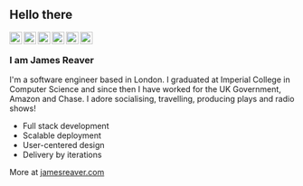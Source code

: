 ## Hello there

<a href="https://twitter.com/jameshreaver">
  <img align="left" alt="Twitter" width="22px" src="https://cdn.jsdelivr.net/npm/simple-icons@v3/icons/twitter.svg" />
</a>
<a href="https://www.linkedin.com/in/jameshreaver/">
  <img align="left" alt="LinkedIn" width="22px" src="https://cdn.jsdelivr.net/npm/simple-icons@v3/icons/linkedin.svg" />
</a>
<a href="https://github.com/jameshreaver">
  <img align="left" alt="Github" width="22px" src="https://cdn.jsdelivr.net/npm/simple-icons@v3/icons/github.svg" />
</a>
<a href="https://medium.com/@jameshreaver">
  <img align="left" alt="Medium" width="22px" src="https://cdn.jsdelivr.net/npm/simple-icons@v3/icons/medium.svg" />
</a>
<a href="https://www.mixcloud.com/jameshreaver">
  <img align="left" alt="Mixcloud" width="22px" src="https://cdn.jsdelivr.net/npm/simple-icons@v3/icons/mixcloud.svg" />
</a>
<a href="https://www.soundcloud.com/jameshreaver">
  <img align="left" alt="Soundcloud" width="22px" src="https://cdn.jsdelivr.net/npm/simple-icons@v3/icons/soundcloud.svg" />
</a>
<br />

### I am James Reaver
I'm a software engineer based in London. I graduated at Imperial College in Computer Science and since then I have worked for the UK Government, Amazon and Chase. I adore socialising, travelling, producing plays and radio shows!
- Full stack development
- Scalable deployment
- User-centered design
- Delivery by iterations

More at [jamesreaver.com](https://www.jamesreaver.com)
